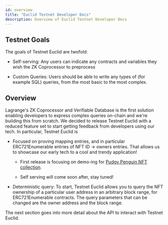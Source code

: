 ```yaml
---
id: overview
title: "Euclid Testnet Developer Docs"
description: Overview of Euclid Testnet Developer Docs
---
```


## Testnet Goals

The goals of Testnet Euclid are twofold:

- Self-serving: Any users can indicate any contracts and variables they wish the ZK Coprocessor to preprocess

- Custom Queries: Users should be able to write any types of (for example SQL) queries, from the most basic to the most complex.

## Overview

Lagrange's ZK Coprocessor and Verifiable Database is the first solution enabling developers to express complex queries on-chain and we're building this from scratch. We decided to release Testnet Euclid with a reduced feature set to start getting feedback from developers using our tech. In particular, Testnet Euclid is

- Focused on proving mapping entries, and in particular ERC721Enumerable entries of NFT ID -> owners entries. That allows us to showcase our early tech to a cool and trendy application!

  - First release is focusing on demo-ing for [Pudgy Penguin NFT collection](https://opensea.io/collection/pudgypenguins).

  - Self serving will come soon after, stay tuned!

- Deterministic query: To start, Testnet Euclid allows you to query the NFT ownership of a particular user address in an arbitrary block range, for ERC721Enumerable contracts. The query parameters that can be changed are the owner address and the block range.

The next section goes into more detail about the API to interact with Testnet Euclid.
